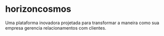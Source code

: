 # horizoncosmos
Uma plataforma inovadora projetada para transformar a maneira como sua empresa gerencia relacionamentos com clientes.

